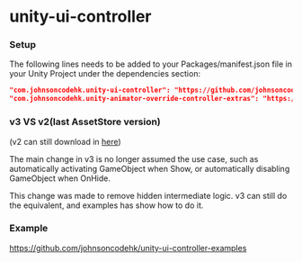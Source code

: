 # unity-ui-controller

### Setup

The following lines needs to be added to your Packages/manifest.json file in your Unity Project under the dependencies section:

```json
"com.johnsoncodehk.unity-ui-controller": "https://github.com/johnsoncodehk/unity-ui-controller.git",
"com.johnsoncodehk.unity-animator-override-controller-extras": "https://github.com/johnsoncodehk/unity-animator-override-controller-extras.git",
```

### v3 VS v2(last AssetStore version)

(v2 can still download in [here](https://github.com/johnsoncodehk/unity-ui-controller/archive/asset-store.zip))

The main change in v3 is no longer assumed the use case, such as automatically activating GameObject when Show, or automatically disabling GameObject when OnHide.

This change was made to remove hidden intermediate logic. v3 can still do the equivalent, and examples has show how to do it.

### Example

https://github.com/johnsoncodehk/unity-ui-controller-examples
